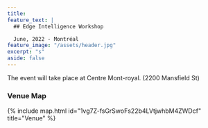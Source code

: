 ```yaml
---
title: 
feature_text: |
  ## Edge Intelligence Workshop 

  June, 2022 - Montréal
feature_image: "/assets/header.jpg"
excerpt: "s"
aside: false
---
```


The event will take place at Centre Mont-royal. (2200 Mansfield St)


### Venue Map

{% include map.html id="1vg7Z-fsGrSwoFs22b4LVtjwhbM4ZWDcf" title="Venue" %}
